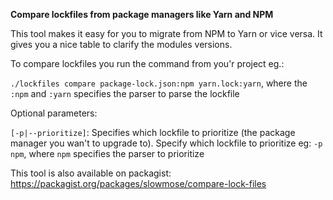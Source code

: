 **Compare lockfiles from package managers like Yarn and NPM**

This tool makes it easy for you to migrate from NPM to Yarn or vice versa. It gives you a nice table to clarify the modules versions.

To compare lockfiles you run the command from you'r project eg.:

`./lockfiles compare package-lock.json:npm yarn.lock:yarn`, where the `:npm` and `:yarn` specifies the parser to parse the lockfile

Optional parameters: 

`[-p|--prioritize]`: Specifies which lockfile to prioritize (the package manager you wan't to upgrade to). Specify which lockfile to prioritize eg: `-p npm`, where `npm` specifies the parser to prioritize

This tool is also available on packagist: https://packagist.org/packages/slowmose/compare-lock-files